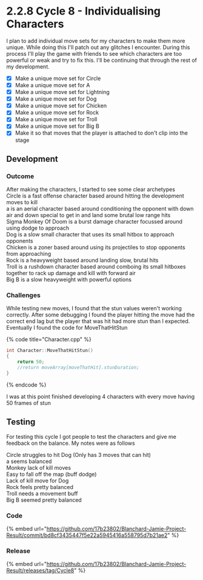 # 2.2.8 Cycle 8 - Individualising Characters

I plan to add individual move sets for my characters to make them more unique. While doing this I'll patch out any glitches I encounter. During this process I'll play the game with friends to see which characters are too powerful or weak and try to fix this. I'll be continuing that through the rest of my development.

* [x] Make a unique move set for Circle
* [x] Make a unique move set for A
* [x] Make a unique move set for Lightning
* [x] Make a unique move set for Dog
* [x] Make a unique move set for Chicken
* [x] Make a unique move set for Rock
* [x] Make a unique move set for Troll
* [x] Make a unique move set for Big B
* [x] Make it so that moves that the player is attached to don't clip into the stage

## Development

### Outcome

After making the characters, I started to see some clear archetypes\
Circle is a fast offense character based around hitting the development moves to kill\
a is an aerial character based around conditioning the opponent with down air and down special to get in and land some brutal low range hits\
Sigma Monkey Of Doom is a burst damage character focussed around using dodge to approach\
Dog is a slow small character that uses its small hitbox to approach opponents\
Chicken is a zoner based around using its projectiles to stop opponents from approaching\
Rock is a heavyweight based around landing slow, brutal hits\
Troll is a rushdown character based around comboing its small hitboxes together to rack up damage and kill with forward air\
Big B is a slow heavyweight with powerful options

### Challenges

While testing new moves, I found that the stun values weren't working correctly. After some debugging I found the player hitting the move had the correct end lag but the player that was hit had more stun than I expected. Eventually I found the code for MoveThatHitStun

{% code title="Character.cpp" %}
```cpp
int Character::MoveThatHitStun()
{
	return 50;
	//return moveArray[moveThatHit].stunDuration;
}
```
{% endcode %}

I was at this point finished developing 4 characters with every move having 50 frames of stun

## Testing

For testing this cycle I got people to test the characters and give me feedback on the balance. My notes were as follows

Circle struggles to hit Dog (Only has 3 moves that can hit) \
a seems balanced \
Monkey lack of kill moves \
Easy to fall off the map (buff dodge) \
Lack of kill move for Dog \
Rock feels pretty balanced \
Troll needs a movement buff \
Big B seemed pretty balanced

### Code

{% embed url="https://github.com/17b23802/Blanchard-Jamie-Project-Result/commit/bd8cf3435447f5e22a5945416a558795d7b21ae2" %}

### Release

{% embed url="https://github.com/17b23802/Blanchard-Jamie-Project-Result/releases/tag/Cycle8" %}
